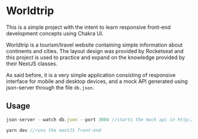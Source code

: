 # Worldtrip

This is a simple project with the intent to learn responsive front-end development concepts using Chakra UI.

Worldtrip is a tourism/travel website containing simple information about continents and cities. The layout design was provided by Rocketseat and this project is used to practice and expand on the knowledge provided by their NextJS classes.

As said before, it is a very simple application consisting of responsive interface for mobile and desktop devices, and a mock API generated using json-server through the file ```db.json```.

## Usage

```javascript
json-server --watch db.json --port 3004 //starts the mock api in http://localhost:3004

yarn dev //runs the nextJS front-end
```

